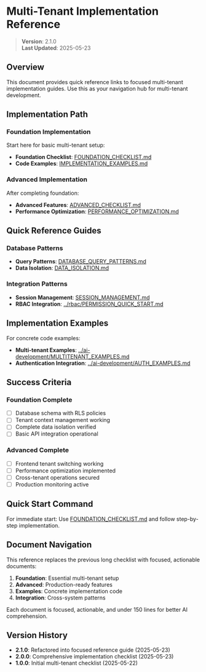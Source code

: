
# Multi-Tenant Implementation Reference

> **Version**: 2.1.0  
> **Last Updated**: 2025-05-23

## Overview

This document provides quick reference links to focused multi-tenant implementation guides. Use this as your navigation hub for multi-tenant development.

## Implementation Path

### Foundation Implementation
Start here for basic multi-tenant setup:
- **Foundation Checklist**: [FOUNDATION_CHECKLIST.md](FOUNDATION_CHECKLIST.md)
- **Code Examples**: [IMPLEMENTATION_EXAMPLES.md](IMPLEMENTATION_EXAMPLES.md)

### Advanced Implementation
After completing foundation:
- **Advanced Features**: [ADVANCED_CHECKLIST.md](ADVANCED_CHECKLIST.md)
- **Performance Optimization**: [PERFORMANCE_OPTIMIZATION.md](PERFORMANCE_OPTIMIZATION.md)

## Quick Reference Guides

### Database Patterns
- **Query Patterns**: [DATABASE_QUERY_PATTERNS.md](DATABASE_QUERY_PATTERNS.md)
- **Data Isolation**: [DATA_ISOLATION.md](DATA_ISOLATION.md)

### Integration Patterns
- **Session Management**: [SESSION_MANAGEMENT.md](SESSION_MANAGEMENT.md)
- **RBAC Integration**: [../rbac/PERMISSION_QUICK_START.md](../rbac/PERMISSION_QUICK_START.md)

## Implementation Examples

For concrete code examples:
- **Multi-tenant Examples**: [../ai-development/MULTITENANT_EXAMPLES.md](../ai-development/MULTITENANT_EXAMPLES.md)
- **Authentication Integration**: [../ai-development/AUTH_EXAMPLES.md](../ai-development/AUTH_EXAMPLES.md)

## Success Criteria

### Foundation Complete
- [ ] Database schema with RLS policies
- [ ] Tenant context management working
- [ ] Complete data isolation verified
- [ ] Basic API integration operational

### Advanced Complete
- [ ] Frontend tenant switching working
- [ ] Performance optimization implemented
- [ ] Cross-tenant operations secured
- [ ] Production monitoring active

## Quick Start Command

For immediate start: Use [FOUNDATION_CHECKLIST.md](FOUNDATION_CHECKLIST.md) and follow step-by-step implementation.

## Document Navigation

This reference replaces the previous long checklist with focused, actionable documents:

1. **Foundation**: Essential multi-tenant setup
2. **Advanced**: Production-ready features
3. **Examples**: Concrete implementation code
4. **Integration**: Cross-system patterns

Each document is focused, actionable, and under 150 lines for better AI comprehension.

## Version History

- **2.1.0**: Refactored into focused reference guide (2025-05-23)
- **2.0.0**: Comprehensive implementation checklist (2025-05-23)
- **1.0.0**: Initial multi-tenant checklist (2025-05-22)
